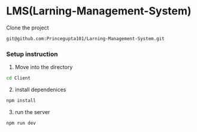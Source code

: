 # LMS(Larning-Management-System)

 Clone the project 

```bash
git@github.com:Princegupta101/Larning-Management-System.git
```

### Setup instruction 


1. Move into the directory

```bash
cd Client
```
2. install  dependenices

```bash
npm install
```
3.  run the server

```bash
npm run dev
```


